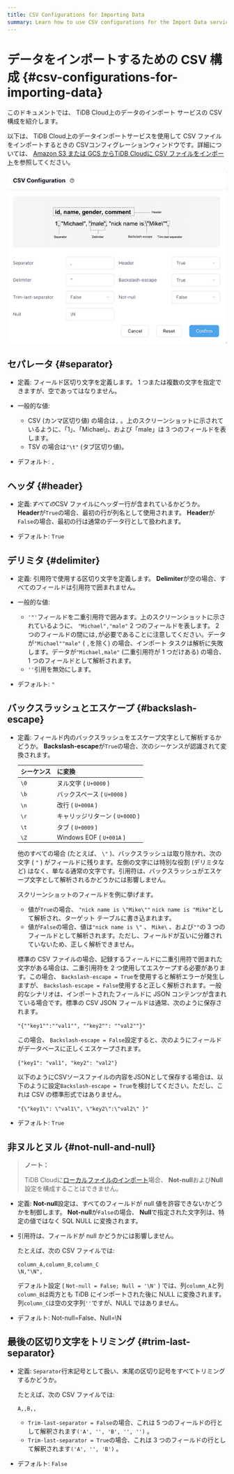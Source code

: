 ```yaml
---
title: CSV Configurations for Importing Data
summary: Learn how to use CSV configurations for the Import Data service on TiDB Cloud.
---
```


# データをインポートするための CSV 構成 {#csv-configurations-for-importing-data}

このドキュメントでは、 TiDB Cloud上のデータのインポート サービスの CSV 構成を紹介します。

以下は、 TiDB Cloud上のデータインポートサービスを使用して CSV ファイルをインポートするときの CSVコンフィグレーションウィンドウです。詳細については、 [<a href="/tidb-cloud/import-csv-files.md">Amazon S3 または GCS からTiDB Cloudに CSV ファイルをインポート</a>](/tidb-cloud/import-csv-files.md)を参照してください。

![CSV Configurations](/media/tidb-cloud/import-data-csv-config.png)

## セパレータ {#separator}

-   定義: フィールド区切り文字を定義します。 1 つまたは複数の文字を指定できますが、空であってはなりません。

-   一般的な値:

    -   CSV (カンマ区切り値) の場合は`,` 。上のスクリーンショットに示されているように、「1」、「Michael」、および「male」は 3 つのフィールドを表します。
    -   TSV の場合は`"\t"` (タブ区切り値)。

-   デフォルト: `,`

## ヘッダ {#header}

-   定義:*すべての*CSV ファイルにヘッダー行が含まれているかどうか。 **Header**が`True`の場合、最初の行が列名として使用されます。 **Header**が`False`の場合、最初の行は通常のデータ行として扱われます。

-   デフォルト: `True`

## デリミタ {#delimiter}

-   定義: 引用符で使用する区切り文字を定義します。 **Delimiter**が空の場合、すべてのフィールドは引用符で囲まれません。

-   一般的な値:

    -   `'"'`フィールドを二重引用符で囲みます。上のスクリーンショットに示されているように、 `"Michael","male"` 2 つのフィールドを表します。 2 つのフィールドの間には`,`が必要であることに注意してください。データが`"Michael""male"` ( `,`を除く) の場合、インポート タスクは解析に失敗します。データが`"Michael,male"` (二重引用符が 1 つだけある) の場合、1 つのフィールドとして解析されます。
    -   `''`引用を無効にします。

-   デフォルト: `"`

## バックスラッシュとエスケープ {#backslash-escape}

-   定義: フィールド内のバックスラッシュをエスケープ文字として解析するかどうか。 **Backslash-escape**が`True`の場合、次のシーケンスが認識されて変換されます。

    | シーケンス | に変換                      |
    | ----- | ------------------------ |
    | `\0`  | ヌル文字 ( `U+0000` )        |
    | `\b`  | バックスペース ( `U+0008` )     |
    | `\n`  | 改行 ( `U+000A` )          |
    | `\r`  | キャリッジリターン ( `U+000D` )   |
    | `\t`  | タブ ( `U+0009` )          |
    | `\Z`  | Windows EOF ( `U+001A` ) |

    他のすべての場合 (たとえば、 `\"` )、バックスラッシュは取り除かれ、次の文字 ( `"` ) がフィールドに残ります。左側の文字には特別な役割 (デリミタなど) はなく、単なる通常の文字です。引用符は、バックスラッシュがエスケープ文字として解析されるかどうかには影響しません。

    スクリーンショットのフィールドを例に挙げます。

    -   値が`True`の場合、 `"nick name is \"Mike\""` `nick name is "Mike"`として解析され、ターゲット テーブルに書き込まれます。
    -   値が`False`の場合、値は`"nick name is \"` 、 `Mike\` 、および`""`の 3 つのフィールドとして解析されます。ただし、フィールドが互いに分離されていないため、正しく解析できません。

    標準の CSV ファイルの場合、記録するフィールドに二重引用符で囲まれた文字がある場合は、二重引用符を 2 つ使用してエスケープする必要があります。この場合、 `Backslash-escape = True`を使用すると解析エラーが発生しますが、 `Backslash-escape = False`使用すると正しく解析されます。一般的なシナリオは、インポートされたフィールドに JSON コンテンツが含まれている場合です。標準の CSV JSON フィールドは通常、次のように保存されます。

    `"{""key1"":""val1"", ""key2"": ""val2""}"`

    この場合、 `Backslash-escape = False`設定すると、次のようにフィールドがデータベースに正しくエスケープされます。

    `{"key1": "val1", "key2": "val2"}`

    以下のようにCSVソースファイルの内容をJSONとして保存する場合は、以下のように設定`Backslash-escape = True`を検討してください。ただし、これは CSV の標準形式ではありません。

    `"{\"key1\": \"val1\", \"key2\":\"val2\" }"`

-   デフォルト: `True`

## 非ヌルとヌル {#not-null-and-null}

> **ノート：**
>
> TiDB Cloudに[<a href="/tidb-cloud/tidb-cloud-import-local-files.md">ローカルファイルのインポート</a>](/tidb-cloud/tidb-cloud-import-local-files.md)場合、 **Not-null**および**Null**設定を構成することはできません。

-   定義: **Not-null**設定は、すべてのフィールドが null 値を許容できないかどうかを制御します。 **Not-null**が`False`の場合、 **Null**で指定された文字列は、特定の値ではなく SQL NULL に変換されます。

-   引用符は、フィールドが null かどうかには影響しません。

    たとえば、次の CSV ファイルでは:

    ```csv
    column_A,column_B,column_C
    \N,"\N",
    ```

    デフォルト設定 ( `Not-null = False; Null = '\N'` ) では、列`column_A`と列`column_B`は両方とも TiDB にインポートされた後に NULL に変換されます。列`column_C`は空の文字列`''`ですが、NULL ではありません。

-   デフォルト: Not-null=False、Null=\N

## 最後の区切り文字をトリミング {#trim-last-separator}

-   定義: `Separator`行末記号として扱い、末尾の区切り記号をすべてトリミングするかどうか。

    たとえば、次の CSV ファイルでは:

    ```csv
    A,,B,,
    ```

    -   `Trim-last-separator = False`の場合、これは 5 つのフィールドの行として解釈されます`('A', '', 'B', '', '')` 。
    -   `Trim-last-separator = True`の場合、これは 3 つのフィールドの行として解釈されます`('A', '', 'B')` 。

-   デフォルト: `False`
